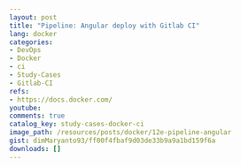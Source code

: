 ```yaml
---
layout: post
title: "Pipeline: Angular deploy with Gitlab CI"
lang: docker
categories:
- DevOps
- Docker
- ci
- Study-Cases
- Gitlab-CI
refs: 
- https://docs.docker.com/
youtube: 
comments: true
catalog_key: study-cases-docker-ci
image_path: /resources/posts/docker/12e-pipeline-angular
gist: dimMaryanto93/ff00f4fbaf9d03de33b9a9a1bd159f6a
downloads: []
---
```


